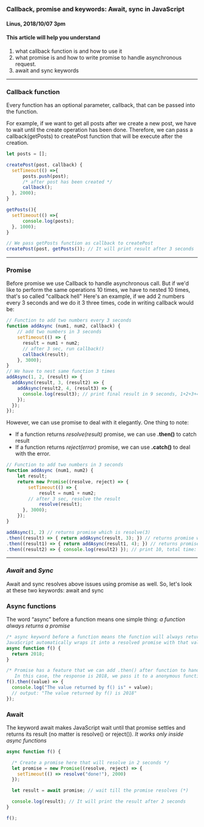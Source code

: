 ### Callback, promise and keywords: Await, sync in JavaScript
#### Linus, 2018/10/07 3pm
#### This article will help you understand
1. what callback function is and how to use it
2. what promise is and how to write promise to handle asynchronous request.
3. await and sync keywords

---

### Callback function
Every function has an optional parameter, callback, that can be passed into the function.


For example, if we want to get all posts after we create a new post, we have to wait until the create operation has been done.
Therefore, we can pass a callback(getPosts) to createPost function that will be execute after the creation.

```Javascript
let posts = [];

createPost(post, callback) {
  setTimeout(() =>{
      posts.push(post);
      /* after post has been created */
      callback();
  }, 2000);
}

getPosts(){
  setTimeout(() =>{
      console.log(posts);
  }, 1000);
}

// We pass getPosts function as callback to createPost
createPost(post, getPosts()); // It will print result after 3 seconds
```

---

### Promise
Before promise we use Callback to handle asynchronous call. But if we'd like to perform the same operations 10 times, we have to nested 10 times, that's so called "callback hell"
Here's an example, if we add 2 numbers every 3 seconds and we do it 3 three times, code in writing callback would be:

```Javascript
// Function to add two numbers every 3 seconds
function addAsync (num1, num2, callback) {
    // add two numbers in 3 seconds
    setTimeout(() => {
      result = num1 + num2;
      // after 3 sec, run callback()
      callback(result);
    }, 3000);
}
// We have to nest same function 3 times
addAsync(1, 2, (result) => {
  addAsync(result, 3, (result2) => {
    addAsync(result2, 4, (result3) => {
      console.log(result3); // print final result in 9 seconds, 1+2+3+4 = 10
    });
  });
});
```


However, we can use promise to deal with it elegantly. One thing to note:
- If a function returns *resolve(result)* promise, we can use **.then()** to catch result
- If a function returns *reject(error)* promise, we can use **.catch()** to deal with the error.

```Javascript
// Function to add two numbers in 3 seconds
function addAsync (num1, num2) {
    let result;
    return new Promise((resolve, reject) => {
    	setTimeout(() => {
    		result = num1 + num2;
        // after 3 sec, resolve the result
    		resolve(result);
      }, 3000);
    });
}

addAsync(1, 2) // returns promise which is resolve(3)
.then((result) => { return addAsync(result, 3); }) // returns promise which is resolve(6)
.then((result1) => { return addAsync(result1, 4); }) // returns promise which is resolve(10)
.then((result2) => { console.log(result2) }); // print 10, total time: 9 seconds
```

---

### *Await* and *Sync*
Await and sync resolves above issues using promise as well. So, let's look at these two keywords: await and sync


### Async functions
The word “async” before a function means one simple thing: *a function always returns a promise*

```Javascript
/* async keyword before a function means the function will always return a promise,
JavaScript automatically wraps it into a resolved promise with that value. */
async function f() {
  return 2018;
}

/* Promise has a feature that we can add .then() after function to handle the response
   In this case, the response is 2018, we pass it to a anonymous function to print it. */
f().then((value) => {
  console.log("The value returned by f() is" + value);
  // output: "The value returned by f() is 2018"
});

```

### Await
The keyword await makes JavaScript wait until that promise settles and returns its result (no matter is resolve() or reject()).
*It works only inside async functions*


```Javascript
async function f() {

  /* Create a promise here that will resolve in 2 seconds */
  let promise = new Promise((resolve, reject) => {
    setTimeout(() => resolve("done!"), 2000)
  });

  let result = await promise; // wait till the promise resolves (*)

  console.log(result); // It will print the result after 2 seconds
}

f();
```
